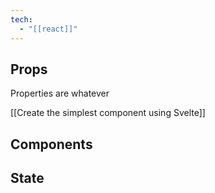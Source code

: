 ```yaml
---
tech:
  - "[[react]]"
---
```

## Props

Properties are whatever

[[Create the simplest component using Svelte]]

## Components



## State
